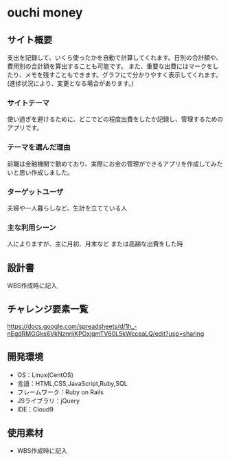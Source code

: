# ouchi money

## サイト概要
支出を記録して、いくら使ったかを自動で計算してくれます。日別の合計額や、費用別の合計額を算出することも可能です。
また、重要な出費にはマークをしたり、メモを残すこともできます。グラフにて分かりやすく表示してくれます。
(進捗状況により、変更となる場合があります。)

### サイトテーマ
使い過ぎを避けるために、どこでどの程度出費をしたか記録し、管理するためのアプリです。

### テーマを選んだ理由
前職は金融機関で勤めており、実際にお金の管理ができるアプリを作成してみたいと思い作成しました。

### ターゲットユーザ
夫婦や一人暮らしなど、生計を立てている人

### 主な利用シーン
人によりますが、主に月初、月末など
または高額な出費をした時

## 設計書
WBS作成時に記入

## チャレンジ要素一覧
https://docs.google.com/spreadsheets/d/1h_-nEgdRMGGks6VkNznrijKPOxjqmTV60L5kWcceaLQ/edit?usp=sharing

## 開発環境
- OS：Linux(CentOS)
- 言語：HTML,CSS,JavaScript,Ruby,SQL
- フレームワーク：Ruby on Rails
- JSライブラリ：jQuery
- IDE：Cloud9

## 使用素材
- WBS作成時に記入